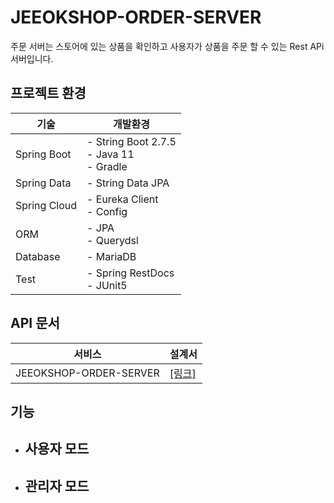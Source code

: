 # JEEOKSHOP-ORDER-SERVER
주문 서버는 스토어에 있는 상품을 확인하고 사용자가 상품을 주문 할 수 있는 Rest APi 서버입니다.

## 프로젝트 환경
| 기술 | 개발환경 |
| --- | --- |
| Spring Boot | - String Boot 2.7.5 </br> - Java 11 </br> - Gradle |
| Spring Data | - String Data JPA |
| Spring Cloud | - Eureka Client </br> - Config |
| ORM | - JPA </br> - Querydsl |
| Database | - MariaDB |
| Test | - Spring RestDocs </br> - JUnit5 |

## API 문서
| 서비스 | 설계서 |
| --- | --- |
| JEEOKSHOP-ORDER-SERVER | [[링크]](https://heechul90.github.io/docs/api/jeeok-project/jeeokshop/order-server-API-%EB%AC%B8%EC%84%9C/index.html) |

## 기능
- 사용자 모드
  - 
- 관리자 모드
  -
